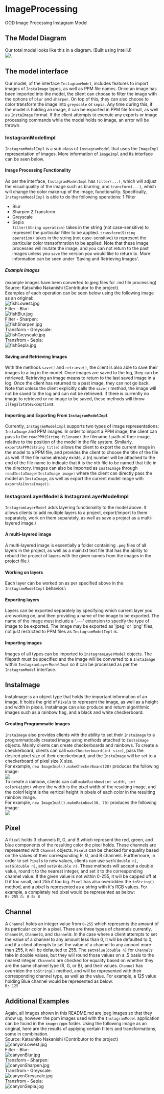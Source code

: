 # ImageProcessing
OOD Image Processing Instagram Model

## The Model Diagram
Our total model looks like this in a diagram. (Built using IntelliJ)\
![](classDiagram.png)\

## The model interface
Our model, of the interface `InstagramModel`, includes features to import images of `InstaImage` types, as well as PPM file names. Once an image has been imported
into the model, the client can choose to filter the image with the options of `blur` and `sharpen`. On top of this, they can also choose to color transform the
image into `greyscale` or `sepia`. Any time during this, if the model is holding an image, it can be exported in PPM file format, as well as `InstaImage` format. 
If the client attempts to execute any exports or image processing commands while the model holds no image, an error will be thrown.

### InstagramModelImpl
`InstagramModelImpl` is a sub class of `InstagramModel` that uses the `ImageImpl` representation of images. More information of `ImageImpl` and its interface can be seen below. 
#### Image Processing Functionality
As per the interface, `InstagramModelImpl` has `filter(...)`, which will adjust the visual quality of the image such as blurring, and `transform(...)`, which will change the color make-up of the image, functionality. Specifically, `InstagramModelImpl` is able to do the following operations:
1.Filter
  * Blur
  * Sharpen
2.Transform
  * Greyscale
  * Sepia\
`filter(String operation)` takes in the string (not case-sensitive) to represent the particular filter to be applied.
`transform(String operation)` takes in the string (not case-sensitive) to represent the particular color transofmration to be applied.
Note that these image processes will mutate the image, and you can not return to the past images unless you `save` the version you would like to return to. More information can be seen under 'Saving and Retrieving Images'.

##### Example Images
(example images have been converted to jpeg files for .md file processing) \
Source: Katsuhiko Nakanishi (Contributor to the project)\
Examples of each operation can be seen below using the following image as an original:\
![fishLowest.jpg](images/originals/fishLowest.jpg)\
Filter - Blur:\
![fishBlur.jpg](images/jpeg/fishBlur.jpg)\
Filter - Sharpen:\
![fishSharpen.jpg](images/jpeg/fishSharpen.jpg)\
Transform - Greyscale:\
![fishGreyscale.jpg](images/jpeg/fishGreyscale.jpg)\
Transfrom - Sepia:\
![fishSepia.jpg](images/jpeg/fishSepia.jpg)
 
 #### Saving and Retrieving Images
 With the methods `save()` and `retrieve()`, the client is also able to save their images to a log in the model. Once images are saved to the log, they can be retrieved. Retrieving an image means to return to the last saved image in a log. Once the client has returned to a past image, they can not go back. Note that unless the client explicitly calls the `save()` method, the image will not be saved to the log and can not be retrieved. If there is currently no image to retrieved or no image to be saved, these methods will throw `IllegalStateException`s.
 
 #### Importing and Exporting From `InstagramModelImpl`
 Currently, `InstagramModelImpl` supports two types of image representations: `InstaImage` and PPM images. In order to import a PPM image, the client can pass to the `readPPM(String filename)` the filename / path of their image, relative to the position of the model in the file system. Similarly, `exportAsPPM(String title)` allows the client to export the current image in the model to a PPM file, and provides the client to choose the title of the file as well. If the file name already exists, a (n) number will be attached to the end of the file name to indicate that it is the nth file to be named that title in the directory. Images can also be imported as `InstaImage` through `readInstaImage(InstaImage image)` where the client can directly pass the model an `InstaImage`, as well as export the current model image with `exportAsInstaImage()`.

### InstagramLayerModel & InstagramLayerModelImpl
`InstagramLayerModel` adds layering functionality to the model above. It allows clients to add multiple
layers to a project, export/import to them separately, work on them separately, as well as save 
a project as a multi-layered image.\
#### A multi-layered image
A multi-layered image is essentially a folder containing `.png` files of all layers in the project,
as well as a main.txt text file that has the ability to rebuild the project of layers with the given
names from the images in the project file.\
#### Working on layers
Each layer can be worked on as per specified above in the `InstagramModelImpl` behavior.\
#### Exporting layers
Layers can be exported separately by specifying which current layer you are working on, and then providing
a name of the image to be exported. The name of the image must include a '.---' extension to 
specify the type of image to be exported. The image may be exported as 'jpeg' or 'png' files, not 
just restricted to PPM files as `InstagramModelImpl` is. 
#### Importing images
Images of all types can be imported to `InstagramLayerModel` objects. The filepath must be specified
and the image will be converted to a `InstaImage` within `InstagramLayerModelImpl` so it can be processed
as per the `InstagramModel` interface.


## InstaImage
InstaImage is an object type that holds the important information of an image. It holds the grid of `Pixel`s to represent the image, as well as a height and width
in pixels. InstaImage can also produce and return algorithmic images such as a rainbow flag, and a black and white checkerboard. 

#### Creating Programmatic Images
`InstaImage` also provides clients with the ability to set their `InstaImage` to a programmatically created image using methods attached to `InstaImage` objects. Mainly clients can create checkerboards and rainbows.
To create a checkerboard, clients can call `makeCheckerboard(int size)`, pass the desired pixel size of their checkerboard, and the `InstaImage` will be set to a checkerboard of pixel size X size. \
For example, `new ImageImpl().makeCheckerBoard(20)` produces the following image:\
![](images/jpeg/checkerboard.jpg)\
To create a rainbow, clients can call `makeRainbow(int width, int colorHeight)` where the width is the pixel width of the resulting image, and the colorHeight is the vertical height in pixels of each color in the resulting rainbow image.\
For example, `new ImageImpl().makeRainbow(30, 70)` produces the following image:\
![](images/jpeg/rainbow.jpg)

## Pixel
A `Pixel` holds 3 channels R, G, and B which represent the red, green, and blue components of the resulting color the pixel holds. These channels are represented with `Channel` objects. 
`Pixel`s can be checked for equality based on the values of their corresponding R, G, and B channels. 
Furthermore, in order to set `Pixel`s to new values, clients can use `setR(double n)`, `setG(double n)`, and `setB(double n)`. These methods will accept a double value, round it to the nearest integer, and set it to the corresponding channel value. If the given value is not within 0-255, it will be capped off at 0 if too small, and 255 if too big. `Pixel` has also overridden the `toString()` method, and a pixel is represented as a string with it's RGB values. For example, a completely red pixel would be represented as below:\
`R: 255 G: 0 B: 0`

## Channel
A `Channel` holds an integer value from `0-255` which represents the amount of its particular color in a pixel. 
There are three types of channels currently, `ChannelR`, `ChannelG`, and `ChannelB`. In the case where a client attempts to set the value of a channel to any amount less than 0, it will be defaulted to 0, and if a client attempts to set the value of a channel to any amount more than 255, it will be defaulted to 255. 
The `setValue(double n)` for `Channel`s take in double values, but they will round those values on a .5 basis to the nearest integer. 
`Channel`s are checked for equality based on whether they are the same channel type (R, G, or B), and their values. 
`Channel` has overriden the `toString()` method, and will be represented with their corresponding channel type, as well as the value. For example, a 125 value holding Blue channel would be represented as below:\
`B: 125`

## Additional Examples
Again, all images shown in this README.md are jpeg images so that they show up, however the ppm images used with the `InstagramModel` application can be found in the `images/ppm` folder.
Using the following image as an original, here are the results of applying certain filters and transformations, some in combination.\
Source: Katsuhiko Nakanishi (Contributor to the project)\
![canyonLowest.jpg](images/originals/canyonLowest.jpg)\
Filter - Blur:\
![canyonBlur.jpg](images/jpeg/canyonBlur.jpg)\
Transform - Sharpen:\
![canyonSharpen.jpg](images/jpeg/canyonSharpen.jpg)\
Transfrom - Greyscale:\
![canyonGreyscale.jpg](images/jpeg/canyonGreyscale.jpg)\
Transfrom - Sepia:\
![canyonSepia.jpg](images/jpeg/canyonSepia.jpg)
